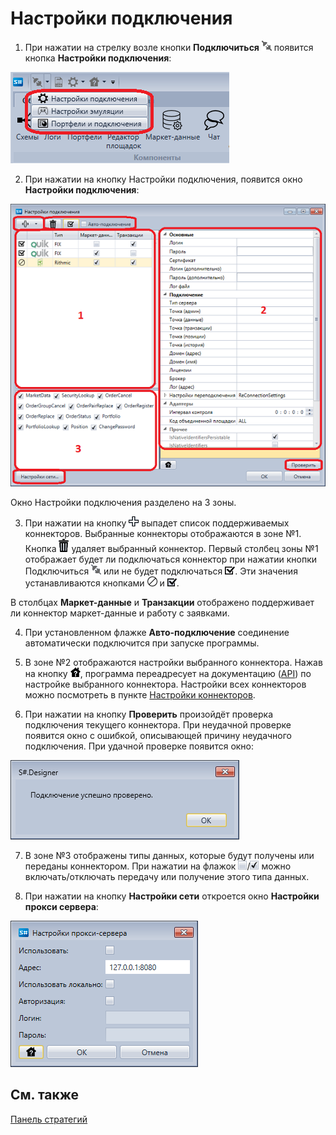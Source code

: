 # Настройки подключения

1. При нажатии на стрелку возле кнопки **Подключиться** ![Designer The quick access toolbar 00](../images/Designer_quick_access_toolbar_00.png) появится кнопка **Настройки подключения**:

![Designer The connection settings 00](../images/Designer_connection_settings_00.png)

2. При нажатии на кнопку Настройки подключения, появится окно **Настройки подключения**:

![Designer The connection settings 01](../images/Designer_connection_settings_01.png)

Окно Настройки подключения разделено на 3 зоны.

3. При нажатии на кнопку ![Designer The connection settings 02](../images/Designer_connection_settings_02.png) выпадет список поддерживаемых коннекторов. Выбранные коннекторы отображаются в зоне №1. Кнопка ![Designer The connection settings 03](../images/Designer_connection_settings_03.png) удаляет выбранный коннектор. Первый столбец зоны №1 отображает будет ли подключаться коннектор при нажатии кнопки Подключиться ![Designer The connection settings 04](../images/Designer_connection_settings_04.png) или не будет подключаться ![Designer The connection settings 05](../images/Designer_connection_settings_05.png). Эти значения устанавливаются кнопками ![Designer The connection settings 06](../images/Designer_connection_settings_06.png) и ![Designer The connection settings 07](../images/Designer_connection_settings_07.png).

В столбцах **Маркет\-данные** и **Транзакции** отображено поддерживает ли коннектор маркет\-данные и работу с заявками.

4. При установленном флажке **Авто\-подключение** соединение автоматически подключится при запуске программы.

5. В зоне №2 отображаются настройки выбранного коннектора. Нажав на кнопку ![Designer The connection settings 09](../images/Designer_connection_settings_09.png), программа переадресует на документацию ([API](StockSharpAbout.md)) по настройке выбранного коннектора. Настройки всех коннекторов можно посмотреть в пункте [Настройки коннекторов](Connectors_setting.md).

6. При нажатии на кнопку **Проверить** произойдёт проверка подключения текущего коннектора. При неудачной проверке появится окно с ошибкой, описывающей причину неудачного подключения. При удачной проверке появится окно:

![Designer The connection settings 10](../images/Designer_connection_settings_10.png)

7. В зоне №3 отображены типы данных, которые будут получены или переданы коннектором. При нажатии на флажок ![Designer The connection settings 11](../images/Designer_connection_settings_11.png)\/![Designer The connection settings 12](../images/Designer_connection_settings_12.png) можно включать\/отключать передачу или получение этого типа данных.

8. При нажатии на кнопку **Настройки сети** откроется окно **Настройки прокси сервера**:

![Designer The connection settings 13](../images/Designer_connection_settings_13.png)

## См. также

[Панель стратегий](Designer_Panel_strategies.md)
